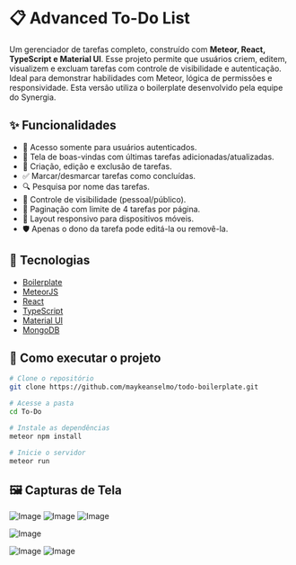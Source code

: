 # 📋 Advanced To-Do List

Um gerenciador de tarefas completo, construído com **Meteor, React, TypeScript e Material UI**. Esse projeto permite que usuários criem, editem, visualizem e excluam tarefas com controle de visibilidade e autenticação. Ideal para demonstrar habilidades com Meteor, lógica de permissões e responsividade. Esta versão utiliza o boilerplate desenvolvido pela equipe do Synergia.

## ✨ Funcionalidades

- 🔐 Acesso somente para usuários autenticados.
- 👋 Tela de boas-vindas com últimas tarefas adicionadas/atualizadas.
- 📃 Criação, edição e exclusão de tarefas.
- ✅ Marcar/desmarcar tarefas como concluídas.
- 🔍 Pesquisa por nome das tarefas.
- 📄 Controle de visibilidade (pessoal/público).
- 🧾 Paginação com limite de 4 tarefas por página.
- 📱 Layout responsivo para dispositivos móveis.
- 🛡️ Apenas o dono da tarefa pode editá-la ou removê-la.
  

## 🚀 Tecnologias

- [Boilerplate](https://github.com/synergia-labs/MeteorReactBaseMUI.git)
- [MeteorJS](https://www.meteor.com/)
- [React](https://reactjs.org/)
- [TypeScript](https://www.typescriptlang.org/)
- [Material UI](https://mui.com/)
- [MongoDB](https://www.mongodb.com/)

## 🔧 Como executar o projeto

```bash
# Clone o repositório
git clone https://github.com/maykeanselmo/todo-boilerplate.git

# Acesse a pasta
cd To-Do

# Instale as dependências
meteor npm install

# Inicie o servidor
meteor run
```
## 🖼️ Capturas de Tela

![Image](https://github.com/user-attachments/assets/94298eda-ea43-4454-8f8f-b091296081d5)
![Image](https://github.com/user-attachments/assets/299f4400-1e30-42c1-81bb-8d4e55ee3552)
![Image](https://github.com/user-attachments/assets/3e15ea11-e526-41a7-b03c-59c92e336beb)

![Image](https://github.com/user-attachments/assets/bbf37e8c-da60-49f0-ac74-cfcea2b24a0d)

![Image](https://github.com/user-attachments/assets/6b221ffc-7adf-4ca9-9710-6abce245a72b)
![Image](https://github.com/user-attachments/assets/19363115-27ee-443c-a848-fa26dee9938d)

